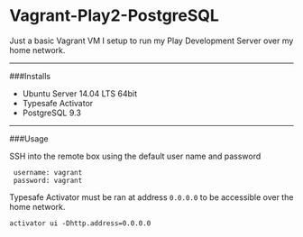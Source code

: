 Vagrant-Play2-PostgreSQL
========================

Just a basic Vagrant VM I setup to run my Play Development Server over my home network.

---

###Installs

* Ubuntu Server 14.04 LTS 64bit
* Typesafe Activator 
* PostgreSQL 9.3

---

###Usage

SSH into the remote box using the default user name and password

     username: vagrant
     password: vagrant
    

Typesafe Activator must be ran at address `0.0.0.0` to be accessible over the home network.

    activator ui -Dhttp.address=0.0.0.0
